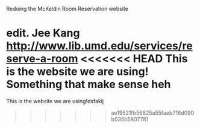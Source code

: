 Redoing the McKeldin Room Reservation website

edit. Jee Kang
http://www.lib.umd.edu/services/reserve-a-room
<<<<<<< HEAD
This is the website we are using!
Something that make sense heh
=======
This is the website we are using!dsfaklj
>>>>>>> ae19521fb56825a55faeb716d090b035b5807781
